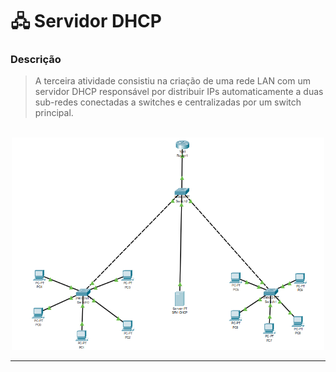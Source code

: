 # 🖧 Servidor DHCP

### Descrição

> A terceira atividade consistiu na criação de uma rede LAN com um servidor DHCP responsável por distribuir IPs automaticamente a duas sub-redes conectadas a switches e centralizadas por um switch principal.

<br>

<div align = center>
   <img src= "https://github.com/RgoSL/IPSSI-2025/blob/Ativ03/DHCP%20da%20Atividade.png" width = 500px alt="Foto da Atividade"/>
</div>

---
